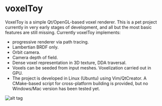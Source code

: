 voxelToy
========

VoxelToy is a simple Qt/OpenGL-based voxel renderer. This is a pet project currently in very early stages of development, and all but the most basic features are still missing. Currently voxelToy implements:

- progressive renderer via path tracing.
- Lambertian BRDF only.
- Orbit camera.
- Camera depth of field.
- Dense voxel representation in 3D texture, DDA traversal. 
- Voxels can be seeded from input meshes. Voxelization carried out in GPU.
- The project is developed in Linux (Ubuntu) using Vim/QtCreator. A CMake-based script for cross-platform building is provided, but no Windows/Mac version has been tested yet.

![alt tag](https://github.com/joesfer/voxelToy/blob/master/resources/screenshot08.png)
